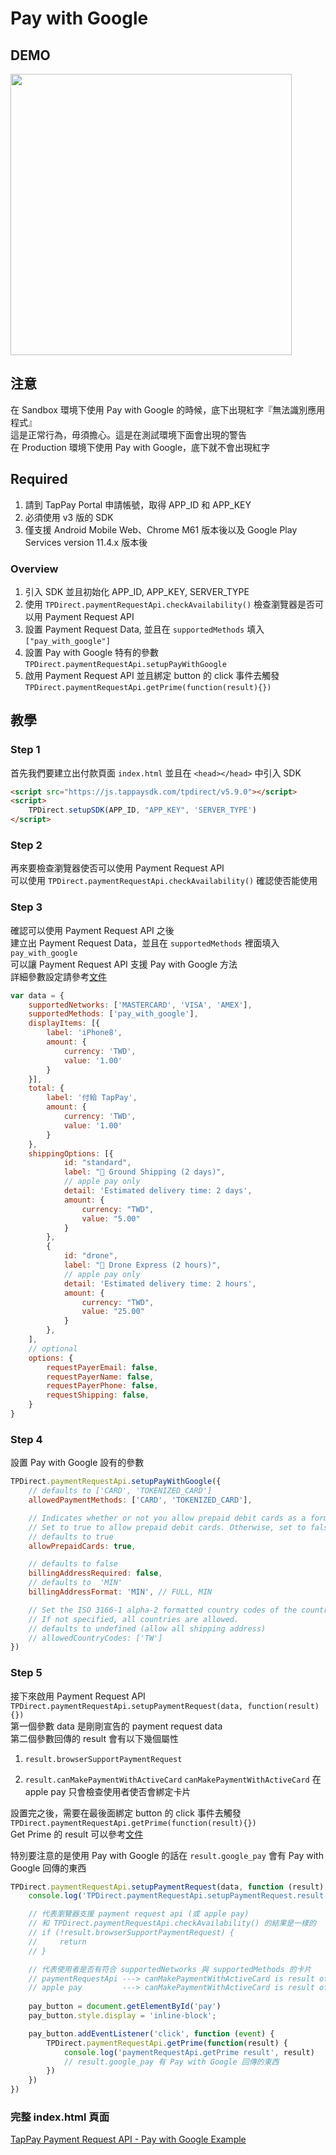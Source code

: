 # Pay with Google

## DEMO
<img src="./payment_request_pay_with_google.gif" width="450px"/>

## 注意
在 Sandbox 環境下使用 Pay with Google 的時候，底下出現紅字『無法識別應用程式』  
這是正常行為，毋須擔心。這是在測試環境下面會出現的警告  
在 Production 環境下使用 Pay with Google，底下就不會出現紅字

## Required

1. 請到 TapPay Portal 申請帳號，取得 APP_ID 和 APP_KEY
2. 必須使用 v3 版的 SDK
3. 僅支援 Android Mobile Web、Chrome M61 版本後以及 Google Play Services version 11.4.x 版本後

### Overview

1. 引入 SDK 並且初始化 APP_ID, APP_KEY, SERVER_TYPE
2. 使用 `TPDirect.paymentRequestApi.checkAvailability()` 檢查瀏覽器是否可以用 Payment Request API
3. 設置 Payment Request Data, 並且在 `supportedMethods` 填入 `["pay_with_google"]`
4. 設置 Pay with Google 特有的參數 `TPDirect.paymentRequestApi.setupPayWithGoogle`
5. 啟用 Payment Request API 並且綁定 button 的 click 事件去觸發 `TPDirect.paymentRequestApi.getPrime(function(result){})`

## 教學

### Step 1

首先我們要建立出付款頁面 `index.html` 並且在 `<head></head>` 中引入 SDK

```html
<script src="https://js.tappaysdk.com/tpdirect/v5.9.0"></script>
<script>
    TPDirect.setupSDK(APP_ID, "APP_KEY", 'SERVER_TYPE')
</script>
```

### Step 2

再來要檢查瀏覽器使否可以使用 Payment Request API  
可以使用 `TPDirect.paymentRequestApi.checkAvailability()` 確認使否能使用

### Step 3

確認可以使用 Payment Request API 之後  
建立出 Payment Request Data，並且在 `supportedMethods` 裡面填入 `pay_with_google`  
可以讓 Payment Request API 支援 Pay with Google 方法  
詳細參數設定請參考[文件](https://docs.tappaysdk.com/payment-request-api/zh/front.html#paymentrequest)

```javascript
var data = {
    supportedNetworks: ['MASTERCARD', 'VISA', 'AMEX'],
    supportedMethods: ['pay_with_google'],
    displayItems: [{
        label: 'iPhone8',
        amount: {
            currency: 'TWD',
            value: '1.00'
        }
    }],
    total: {
        label: '付給 TapPay',
        amount: {
            currency: 'TWD',
            value: '1.00'
        }
    },
    shippingOptions: [{
            id: "standard",
            label: "🚛 Ground Shipping (2 days)",
            // apple pay only
            detail: 'Estimated delivery time: 2 days',
            amount: {
                currency: "TWD",
                value: "5.00"
            }
        },
        {
            id: "drone",
            label: "🚀 Drone Express (2 hours)",
            // apple pay only
            detail: 'Estimated delivery time: 2 hours',
            amount: {
                currency: "TWD",
                value: "25.00"
            }
        },
    ],
    // optional
    options: {
        requestPayerEmail: false,
        requestPayerName: false,
        requestPayerPhone: false,
        requestShipping: false,
    }
}
```
### Step 4

設置 Pay with Google 設有的參數

```javascript
TPDirect.paymentRequestApi.setupPayWithGoogle({
    // defaults to ['CARD', 'TOKENIZED_CARD']
    allowedPaymentMethods: ['CARD', 'TOKENIZED_CARD'],

    // Indicates whether or not you allow prepaid debit cards as a form of payment.
    // Set to true to allow prepaid debit cards. Otherwise, set to false.
    // defaults to true
    allowPrepaidCards: true,

    // defaults to false
    billingAddressRequired: false,
    // defaults to  'MIN'
    billingAddressFormat: 'MIN', // FULL, MIN

    // Set the ISO 3166-1 alpha-2 formatted country codes of the countries to which shipping is allowed.
    // If not specified, all countries are allowed.
    // defaults to undefined (allow all shipping address)
    // allowedCountryCodes: ['TW']
})
```

### Step 5

接下來啟用 Payment Request API  
`TPDirect.paymentRequestApi.setupPaymentRequest(data, function(result){})`  
第一個參數 data 是剛剛宣告的 payment request data  
第二個參數回傳的 result 會有以下幾個屬性  

1. `result.browserSupportPaymentRequest`

2. `result.canMakePaymentWithActiveCard`
    `canMakePaymentWithActiveCard` 在 apple pay 只會檢查使用者使否會綁定卡片

設置完之後，需要在最後面綁定 button 的 click 事件去觸發 `TPDirect.paymentRequestApi.getPrime(function(result){})`  
Get Prime 的 result 可以參考[文件](https://docs.tappaysdk.com/payment-request-api/zh/front.html#get-prime-result)

特別要注意的是使用 Pay with Google 的話在 `result.google_pay` 會有 Pay with Google 回傳的東西

```javascript
TPDirect.paymentRequestApi.setupPaymentRequest(data, function (result) {
    console.log('TPDirect.paymentRequestApi.setupPaymentRequest.result', result)

    // 代表瀏覽器支援 payment request api (或 apple pay)
    // 和 TPDirect.paymentRequestApi.checkAvailability() 的結果是一樣的
    // if (!result.browserSupportPaymentRequest) {
    //     return
    // }

    // 代表使用者是否有符合 supportedNetworks 與 supportedMethods 的卡片
    // paymentRequestApi ---> canMakePaymentWithActiveCard is result of canMakePayment
    // apple pay         ---> canMakePaymentWithActiveCard is result of canMakePaymentsWithActiveCard
    
    pay_button = document.getElementById('pay')
    pay_button.style.display = 'inline-block';

    pay_button.addEventListener('click', function (event) {
        TPDirect.paymentRequestApi.getPrime(function(result) {
            console.log('paymentRequestApi.getPrime result', result)
            // result.google_pay 有 Pay with Google 回傳的東西
        })
    })
})
```

### 完整 index.html 頁面

[TapPay Payment Request API - Pay with Google Example](./example/index.html)